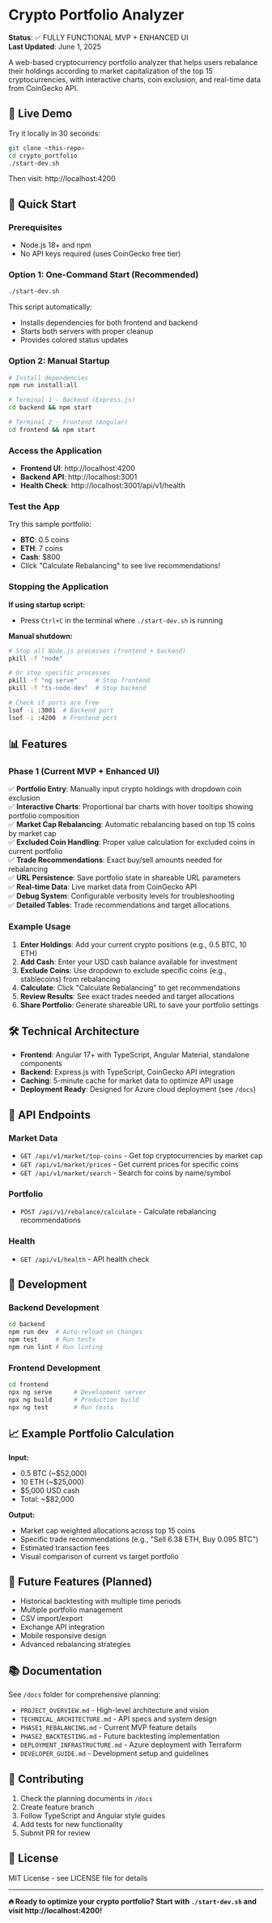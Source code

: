 # Crypto Portfolio Analyzer

**Status**: ✅ FULLY FUNCTIONAL MVP + ENHANCED UI  
**Last Updated**: June 1, 2025

A web-based cryptocurrency portfolio analyzer that helps users rebalance their holdings according to market capitalization of the top 15 cryptocurrencies, with interactive charts, coin exclusion, and real-time data from CoinGecko API.

## 🎯 Live Demo

Try it locally in 30 seconds:
```bash
git clone <this-repo>
cd crypto_portfolio
./start-dev.sh
```
Then visit: http://localhost:4200

## 🚀 Quick Start

### Prerequisites
- Node.js 18+ and npm
- No API keys required (uses CoinGecko free tier)

### Option 1: One-Command Start (Recommended)
```bash
./start-dev.sh
```
This script automatically:
- Installs dependencies for both frontend and backend
- Starts both servers with proper cleanup
- Provides colored status updates

### Option 2: Manual Startup
```bash
# Install dependencies
npm run install:all

# Terminal 1 - Backend (Express.js)
cd backend && npm start

# Terminal 2 - Frontend (Angular)  
cd frontend && npm start
```

### Access the Application
- **Frontend UI**: http://localhost:4200
- **Backend API**: http://localhost:3001
- **Health Check**: http://localhost:3001/api/v1/health

### Test the App
Try this sample portfolio:
- **BTC**: 0.5 coins
- **ETH**: 7 coins  
- **Cash**: $800
- Click "Calculate Rebalancing" to see live recommendations!

### Stopping the Application

**If using startup script:**
- Press `Ctrl+C` in the terminal where `./start-dev.sh` is running

**Manual shutdown:**
```bash
# Stop all Node.js processes (frontend + backend)
pkill -f "node"

# Or stop specific processes
pkill -f "ng serve"     # Stop frontend
pkill -f "ts-node-dev"  # Stop backend

# Check if ports are free
lsof -i :3001  # Backend port
lsof -i :4200  # Frontend port
```

## 📊 Features

### Phase 1 (Current MVP + Enhanced UI)
✅ **Portfolio Entry**: Manually input crypto holdings with dropdown coin exclusion  
✅ **Interactive Charts**: Proportional bar charts with hover tooltips showing portfolio composition  
✅ **Market Cap Rebalancing**: Automatic rebalancing based on top 15 coins by market cap  
✅ **Excluded Coin Handling**: Proper value calculation for excluded coins in current portfolio  
✅ **Trade Recommendations**: Exact buy/sell amounts needed for rebalancing  
✅ **URL Persistence**: Save portfolio state in shareable URL parameters  
✅ **Real-time Data**: Live market data from CoinGecko API  
✅ **Debug System**: Configurable verbosity levels for troubleshooting  
✅ **Detailed Tables**: Trade recommendations and target allocations  

### Example Usage
1. **Enter Holdings**: Add your current crypto positions (e.g., 0.5 BTC, 10 ETH)
2. **Add Cash**: Enter your USD cash balance available for investment
3. **Exclude Coins**: Use dropdown to exclude specific coins (e.g., stablecoins) from rebalancing
4. **Calculate**: Click "Calculate Rebalancing" to get recommendations
5. **Review Results**: See exact trades needed and target allocations
6. **Share Portfolio**: Generate shareable URL to save your portfolio settings

## 🛠 Technical Architecture

- **Frontend**: Angular 17+ with TypeScript, Angular Material, standalone components
- **Backend**: Express.js with TypeScript, CoinGecko API integration
- **Caching**: 5-minute cache for market data to optimize API usage
- **Deployment Ready**: Designed for Azure cloud deployment (see `/docs`)

## 📱 API Endpoints

### Market Data
- `GET /api/v1/market/top-coins` - Get top cryptocurrencies by market cap
- `GET /api/v1/market/prices` - Get current prices for specific coins
- `GET /api/v1/market/search` - Search for coins by name/symbol

### Portfolio
- `POST /api/v1/rebalance/calculate` - Calculate rebalancing recommendations

### Health
- `GET /api/v1/health` - API health check

## 🔧 Development

### Backend Development
```bash
cd backend
npm run dev  # Auto-reload on changes
npm test     # Run tests
npm run lint # Run linting
```

### Frontend Development  
```bash
cd frontend
npx ng serve      # Development server
npx ng build      # Production build
npx ng test       # Run tests
```

## 📈 Example Portfolio Calculation

**Input:**
- 0.5 BTC (~$52,000)
- 10 ETH (~$25,000) 
- $5,000 USD cash
- Total: ~$82,000

**Output:**
- Market cap weighted allocations across top 15 coins
- Specific trade recommendations (e.g., "Sell 6.38 ETH, Buy 0.095 BTC")
- Estimated transaction fees
- Visual comparison of current vs target portfolio

## 🚧 Future Features (Planned)
- Historical backtesting with multiple time periods
- Multiple portfolio management
- CSV import/export
- Exchange API integration
- Mobile responsive design
- Advanced rebalancing strategies

## 📚 Documentation

See `/docs` folder for comprehensive planning:
- `PROJECT_OVERVIEW.md` - High-level architecture and vision
- `TECHNICAL_ARCHITECTURE.md` - API specs and system design
- `PHASE1_REBALANCING.md` - Current MVP feature details
- `PHASE2_BACKTESTING.md` - Future backtesting implementation
- `DEPLOYMENT_INFRASTRUCTURE.md` - Azure deployment with Terraform
- `DEVELOPER_GUIDE.md` - Development setup and guidelines

## 🤝 Contributing

1. Check the planning documents in `/docs`
2. Create feature branch
3. Follow TypeScript and Angular style guides
4. Add tests for new functionality
5. Submit PR for review

## 📄 License

MIT License - see LICENSE file for details

---

**🔥 Ready to optimize your crypto portfolio? Start with `./start-dev.sh` and visit http://localhost:4200!**